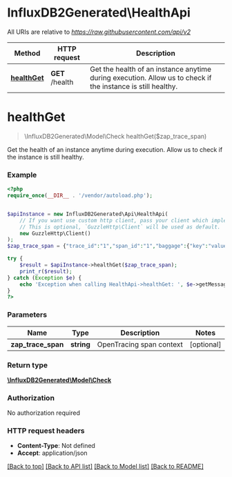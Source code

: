 # InfluxDB2Generated\HealthApi

All URIs are relative to *https://raw.githubusercontent.com/api/v2*

Method | HTTP request | Description
------------- | ------------- | -------------
[**healthGet**](HealthApi.md#healthGet) | **GET** /health | Get the health of an instance anytime during execution. Allow us to check if the instance is still healthy.


# **healthGet**
> \InfluxDB2Generated\Model\Check healthGet($zap_trace_span)

Get the health of an instance anytime during execution. Allow us to check if the instance is still healthy.

### Example
```php
<?php
require_once(__DIR__ . '/vendor/autoload.php');


$apiInstance = new InfluxDB2Generated\Api\HealthApi(
    // If you want use custom http client, pass your client which implements `GuzzleHttp\ClientInterface`.
    // This is optional, `GuzzleHttp\Client` will be used as default.
    new GuzzleHttp\Client()
);
$zap_trace_span = {"trace_id":"1","span_id":"1","baggage":{"key":"value"}}; // string | OpenTracing span context

try {
    $result = $apiInstance->healthGet($zap_trace_span);
    print_r($result);
} catch (Exception $e) {
    echo 'Exception when calling HealthApi->healthGet: ', $e->getMessage(), PHP_EOL;
}
?>
```

### Parameters

Name | Type | Description  | Notes
------------- | ------------- | ------------- | -------------
 **zap_trace_span** | **string**| OpenTracing span context | [optional]

### Return type

[**\InfluxDB2Generated\Model\Check**](../Model/Check.md)

### Authorization

No authorization required

### HTTP request headers

 - **Content-Type**: Not defined
 - **Accept**: application/json

[[Back to top]](#) [[Back to API list]](../../README.md#documentation-for-api-endpoints) [[Back to Model list]](../../README.md#documentation-for-models) [[Back to README]](../../README.md)

